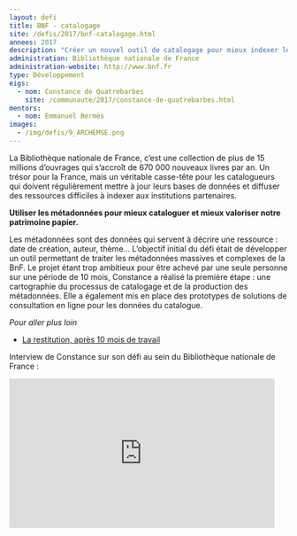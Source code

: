 ```yaml
---
layout: defi
title: BNF - catalogage
site: /defis/2017/bnf-catalogage.html
annees: 2017
description: "Créer un nouvel outil de catalogage pour mieux indexer les ressources de la BNF"
administration: Bibliothèque nationale de France
administration-website: http://www.bnf.fr
type: Développement
eigs:
  - nom: Constance de Quatrebarbes
    site: /communaute/2017/constance-de-quatrebarbes.html
mentors: 
  - nom: Emmanuel Bermès
images:
  - /img/defis/9_ARCHEMSE.png
---
```


La Bibliothèque nationale de France, c’est une collection de plus de
15 millions d’ouvrages qui s’accroît de 670 000 nouveaux livres par
an.  Un trésor pour la France, mais un véritable casse-tête pour les
catalogueurs qui doivent régulièrement mettre à jour leurs bases de
données et diffuser des ressources difficiles à indexer aux
institutions partenaires.

**Utiliser les métadonnées pour mieux cataloguer et mieux valoriser
notre patrimoine papier.**

Les métadonnées sont des données qui servent à décrire une ressource :
date de création, auteur, thème…  L’objectif initial du défi était de
développer un outil permettant de traiter les métadonnées massives et
complexes de la BnF.  Le projet étant trop ambitieux pour être achevé
par une seule personne sur une période de 10 mois, Constance a réalisé
la première étape : une cartographie du processus de catalogage et de
la production des métadonnées.  Elle a également mis en place des
prototypes de solutions de consultation en ligne pour les données du
catalogue.

_Pour aller plus loin_

* [La restitution, après 10 mois de travail](https://www.dailymotion.com/video/x6b9b32?playlist=x54m4i)

Interview de Constance sur son défi au sein du Bibliothèque nationale de France :
<iframe frameborder="0" width="480" height="270" src="https://www.dailymotion.com/embed/video/x5qme4i" allowfullscreen allow="autoplay"></iframe>
